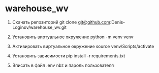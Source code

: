 # warehouse_wv

1. Скачать репозиторий 
git clone git@github.com:Denis-Loginov/warehouse_wv.git

2. Установить виртуальное окружение
python -m venv venv

3. Активировать виртуальное окружение 
source venv/Scripts/activate 

4. Установить зависимости
pip install -r requirements.txt

5. Вписать в файл .env nbz и пароль пользователя